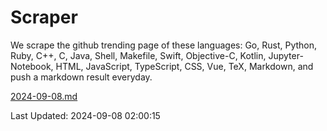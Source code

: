 # Scraper

We scrape the github trending page of these languages: Go, Rust, Python, Ruby, C++, C, Java, Shell, Makefile, Swift, Objective-C, Kotlin, Jupyter-Notebook, HTML, JavaScript, TypeScript, CSS, Vue, TeX, Markdown, and push a markdown result everyday.

[2024-09-08.md](https://github.com/cumthxy/github-trending-backup/blob/master/2024-09-08.md)

Last Updated: 2024-09-08 02:00:15